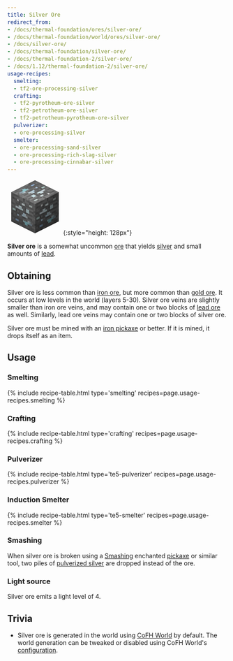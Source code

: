 ```yaml
---
title: Silver Ore
redirect_from:
- /docs/thermal-foundation/ores/silver-ore/
- /docs/thermal-foundation/world/ores/silver-ore/
- /docs/silver-ore/
- /docs/thermal-foundation/silver-ore/
- /docs/thermal-foundation-2/silver-ore/
- /docs/1.12/thermal-foundation-2/silver-ore/
usage-recipes:
  smelting:
  - tf2-ore-processing-silver
  crafting:
  - tf2-pyrotheum-ore-silver
  - tf2-petrotheum-ore-silver
  - tf2-petrotheum-pyrotheum-ore-silver
  pulverizer:
  - ore-processing-silver
  smelter:
  - ore-processing-sand-silver
  - ore-processing-rich-slag-silver
  - ore-processing-cinnabar-silver
---
```


![Silver ore](/assets/images/thermal-foundation-2/ore-silver.png){:style="height: 128px"}


**Silver ore** is a somewhat uncommon [ore](https://minecraft.gamepedia.com/Ore)
that yields [silver](/docs/1.12/thermal-foundation/silver-ingot/) and small amounts of
[lead](/docs/1.12/thermal-foundation/lead-ingot/).


Obtaining
---------

Silver ore is less common than [iron
ore](https://minecraft.gamepedia.com/Iron_Ore), but more common than [gold
ore](https://minecraft.gamepedia.com/Gold_Ore). It occurs at low levels in the
world (layers 5-30). Silver ore veins are slightly smaller than iron ore veins,
and may contain one or two blocks of [lead ore](/docs/1.12/thermal-foundation/lead-ore/) as well.
Similarly, lead ore veins may contain one or two blocks of silver ore.

Silver ore must be mined with an [iron
pickaxe](https://minecraft.gamepedia.com/Pickaxe) or better. If it is mined, it
drops itself as an item.


Usage
-----

### Smelting
{% include recipe-table.html type='smelting' recipes=page.usage-recipes.smelting %}

### Crafting
{% include recipe-table.html type='crafting' recipes=page.usage-recipes.crafting %}

### Pulverizer
{% include recipe-table.html type='te5-pulverizer' recipes=page.usage-recipes.pulverizer %}

### Induction Smelter
{% include recipe-table.html type='te5-smelter' recipes=page.usage-recipes.smelter %}

### Smashing
When silver ore is broken using a [Smashing](/docs/1.12/cofh-core/smashing/)
enchanted [pickaxe](https://minecraft.gamepedia.com/Pickaxe) or similar tool,
two piles of [pulverized silver](/docs/1.12/thermal-foundation/pulverized-silver/)
are dropped instead of the ore.

### Light source
Silver ore emits a light level of 4.


Trivia
------

* Silver ore is generated in the world using [CoFH World](/docs/1.12/cofh-world/) by
  default. The world generation can be tweaked or disabled using CoFH World's
  [configuration](/docs/1.12/cofh-world/world-generator-configuration/).
